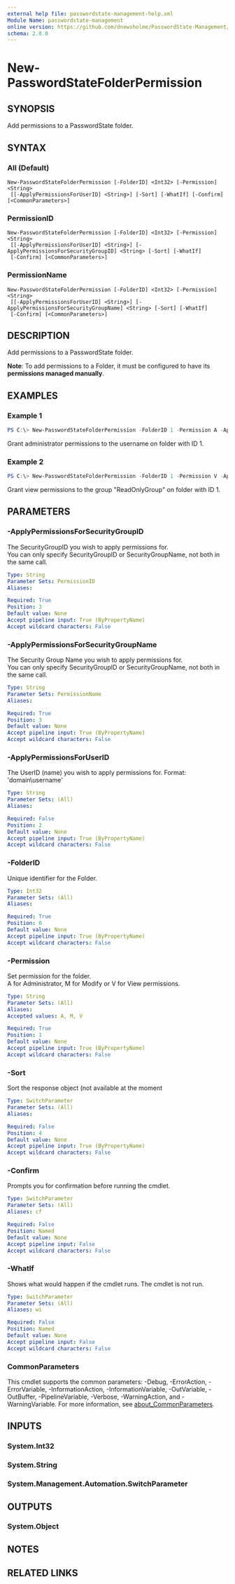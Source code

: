 ```yaml
---
external help file: passwordstate-management-help.xml
Module Name: passwordstate-management
online version: https://github.com/dnewsholme/PasswordState-Management/blob/master/docs/New-PasswordStateFolder.md
schema: 2.0.0
---
```


# New-PasswordStateFolderPermission

## SYNOPSIS
Add permissions to a PasswordState folder.

## SYNTAX

### All (Default)
```
New-PasswordStateFolderPermission [-FolderID] <Int32> [-Permission] <String>
 [[-ApplyPermissionsForUserID] <String>] [-Sort] [-WhatIf] [-Confirm] [<CommonParameters>]
```

### PermissionID
```
New-PasswordStateFolderPermission [-FolderID] <Int32> [-Permission] <String>
 [[-ApplyPermissionsForUserID] <String>] [-ApplyPermissionsForSecurityGroupID] <String> [-Sort] [-WhatIf]
 [-Confirm] [<CommonParameters>]
```

### PermissionName
```
New-PasswordStateFolderPermission [-FolderID] <Int32> [-Permission] <String>
 [[-ApplyPermissionsForUserID] <String>] [-ApplyPermissionsForSecurityGroupName] <String> [-Sort] [-WhatIf]
 [-Confirm] [<CommonParameters>]
```

## DESCRIPTION
Add permissions to a PasswordState folder.

**Note**: To add permissions to a Folder, it must be configured to have its **permissions managed manually**.

## EXAMPLES

### Example 1
```powershell
PS C:\> New-PasswordStateFolderPermission -FolderID 1 -Permission A -ApplyPermissionsForUserID "domain\username"
```

Grant administrator permissions to the username on folder with ID 1.

### Example 2
```powershell
PS C:\> New-PasswordStateFolderPermission -FolderID 1 -Permission V -ApplyPermissionsForSecurityGroupName "ReadOnlyGroup"
```

Grant view permissions to the group "ReadOnlyGroup" on folder with ID 1.

## PARAMETERS

### -ApplyPermissionsForSecurityGroupID
The SecurityGroupID you wish to apply permissions for.  
You can only specify SecurityGroupID or SecurityGroupName, not both in the same call.

```yaml
Type: String
Parameter Sets: PermissionID
Aliases:

Required: True
Position: 3
Default value: None
Accept pipeline input: True (ByPropertyName)
Accept wildcard characters: False
```

### -ApplyPermissionsForSecurityGroupName
The Security Group Name you wish to apply permissions for.  
You can only specify SecurityGroupID or SecurityGroupName, not both in the same call.

```yaml
Type: String
Parameter Sets: PermissionName
Aliases:

Required: True
Position: 3
Default value: None
Accept pipeline input: True (ByPropertyName)
Accept wildcard characters: False
```

### -ApplyPermissionsForUserID
The UserID (name) you wish to apply permissions for. Format: 'domain\username'

```yaml
Type: String
Parameter Sets: (All)
Aliases:

Required: False
Position: 2
Default value: None
Accept pipeline input: True (ByPropertyName)
Accept wildcard characters: False
```

### -FolderID
Unique identifier for the Folder.

```yaml
Type: Int32
Parameter Sets: (All)
Aliases:

Required: True
Position: 0
Default value: None
Accept pipeline input: True (ByPropertyName)
Accept wildcard characters: False
```

### -Permission
Set permission for the folder.  
A for Administrator, M for Modify or V for View permissions.

```yaml
Type: String
Parameter Sets: (All)
Aliases:
Accepted values: A, M, V

Required: True
Position: 1
Default value: None
Accept pipeline input: True (ByPropertyName)
Accept wildcard characters: False
```

### -Sort
Sort the response object (not available at the moment

```yaml
Type: SwitchParameter
Parameter Sets: (All)
Aliases:

Required: False
Position: 4
Default value: None
Accept pipeline input: True (ByPropertyName)
Accept wildcard characters: False
```

### -Confirm
Prompts you for confirmation before running the cmdlet.

```yaml
Type: SwitchParameter
Parameter Sets: (All)
Aliases: cf

Required: False
Position: Named
Default value: None
Accept pipeline input: False
Accept wildcard characters: False
```

### -WhatIf
Shows what would happen if the cmdlet runs.
The cmdlet is not run.

```yaml
Type: SwitchParameter
Parameter Sets: (All)
Aliases: wi

Required: False
Position: Named
Default value: None
Accept pipeline input: False
Accept wildcard characters: False
```

### CommonParameters
This cmdlet supports the common parameters: -Debug, -ErrorAction, -ErrorVariable, -InformationAction, -InformationVariable, -OutVariable, -OutBuffer, -PipelineVariable, -Verbose, -WarningAction, and -WarningVariable. For more information, see [about_CommonParameters](http://go.microsoft.com/fwlink/?LinkID=113216).

## INPUTS

### System.Int32

### System.String

### System.Management.Automation.SwitchParameter

## OUTPUTS

### System.Object
## NOTES

## RELATED LINKS
